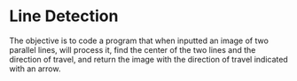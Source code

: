 # Line Detection

The objective is to code a program that when inputted an image of two parallel lines, will process it, find the center of the two lines and the direction of travel, and return the image with the direction of travel indicated with an arrow. 